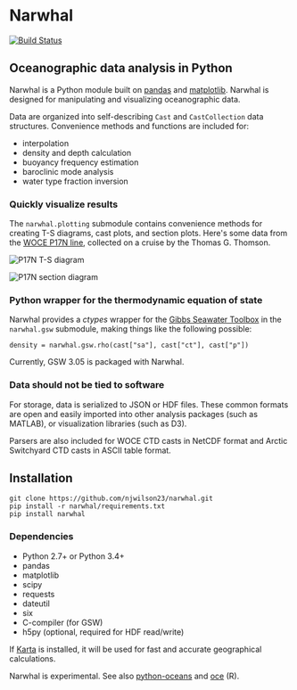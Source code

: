 # Narwhal

[![Build Status](https://travis-ci.org/njwilson23/narwhal.svg?branch=master)](https://travis-ci.org/njwilson23/narwhal)

## Oceanographic data analysis in Python

Narwhal is a Python module built on [pandas](http://pandas.pydata.org/) and
[matplotlib](http://matplotlib.org/). Narwhal is designed for manipulating and
visualizing oceanographic data.

Data are organized into self-describing `Cast` and `CastCollection` data
structures. Convenience methods and functions are included for:

- interpolation
- density and depth calculation
- buoyancy frequency estimation
- baroclinic mode analysis
- water type fraction inversion

### Quickly visualize results

The `narwhal.plotting` submodule contains convenience methods for creating T-S
diagrams, cast plots, and section plots. Here's some data from the [WOCE P17N
line](http://cchdo.ucsd.edu/cruise/325021_1), collected on a cruise by the
Thomas G. Thomson.

![P17N T-S diagram](https://rawgit.com/njwilson23/narwhal/gh-pages/ts-demo.png)

![P17N section diagram](https://rawgit.com/njwilson23/narwhal/gh-pages/section-demo.png)

### Python wrapper for the thermodynamic equation of state

Narwhal provides a *ctypes* wrapper for the
[Gibbs Seawater Toolbox](http://www.teos-10.org/pubs/gsw/html/gsw_contents.html)
in the `narwhal.gsw` submodule, making things like the following possible:

    density = narwhal.gsw.rho(cast["sa"], cast["ct"], cast["p"])

Currently, GSW 3.05 is packaged with Narwhal.

### Data should not be tied to software

For storage, data is serialized to JSON or HDF files. These common formats are
open and easily imported into other analysis packages (such as MATLAB), or
visualization libraries (such as D3).

Parsers are also included for WOCE CTD casts in NetCDF format and Arctic
Switchyard CTD casts in ASCII table format.

## Installation

    git clone https://github.com/njwilson23/narwhal.git
    pip install -r narwhal/requirements.txt
    pip install narwhal

### Dependencies

- Python 2.7+ or Python 3.4+
- pandas
- matplotlib
- scipy
- requests
- dateutil
- six
- C-compiler (for GSW)
- h5py (optional, required for HDF read/write)

If [Karta](https://github.com/fortyninemaps/karta) is installed, it will be used
for fast and accurate geographical calculations.

Narwhal is experimental. See also
[python-oceans](https://github.com/ocefpaf/python-oceans) and
[oce](https://github.com/dankelley/oce) (R).
